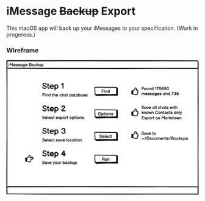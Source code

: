 # iMessage ~~Backup~~ Export
This macOS app will back up your iMessages to your specification. (Work in progeress.)

### Wireframe
![iMessage Backup mock](https://raw.githubusercontent.com/patmcgtx/imessage-backup/main/mocks/Step%204.png)
